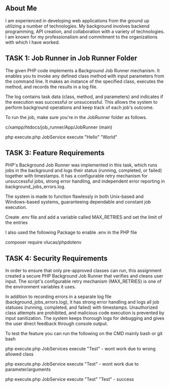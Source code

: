 ## About Me

I am experienced in developing web applications from the ground up utilizing a number of technologies. My background involves backend programming, API creation, and collaboration with a variety of technologies. I am known for my professionalism and commitment to the organizations with which I have worked.

## TASK 1: Job Runner in Job Runner Folder

The given PHP code implements a Background Job Runner mechanism. It enables you to invoke any defined class method with input parameters from the command line. It makes an instance of the specified class, executes the method, and records the results in a log file.

The log contains task data (class, method, and parameters) and indicates if the execution was successful or unsuccessful. This allows the system to perform background operations and keep track of each job's outcome.

To run the job, make sure you're in the JobRunner folder as follows.

c/xampp/htdocs/job_runner/App/JobRunner (main)

php execute.php JobService execute "Hello" "World"

## TASK 3: Feature Requirements

PHP's Background Job Runner was implemented in this task, which runs jobs in the background and logs their status (running, completed, or failed) together with timestamps. It has a configurable retry mechanism for unsuccessful jobs, strong error handling, and independent error reporting in background_jobs_errors.log.

The system is made to function flawlessly in both Unix-based and Windows-based systems, guaranteeing dependable and constant job execution.

Create .env file and add a variable called MAX_RETRIES and set the limit of the entries

I also used the following Package to enable .env in the PHP file

composer require vlucas/phpdotenv

## TASK 4: Security Requirements

In order to ensure that only pre-approved classes can run, this assignment created a secure PHP Background Job Runner that verifies and cleans user input. The script's configurable retry mechanism (MAX_RETRIES) is one of the environment variables it uses.

In addition to recording errors in a separate log file (background_jobs_errors.log), it has strong error handling and logs all job statuses (running, completed, and failed) with timestamps. Unauthorized class attempts are prohibited, and malicious code execution is prevented by input sanitization. The system keeps thorough logs for debugging and gives the user direct feedback through console output.

To test the feature you can run the following on the CMD mainly bash or git bash

php execute.php JobServices execute "Test" - wont work due to wrong allowed class

php execute.php JobService execute "Test" - wont work due to parameter/arguments

php execute.php JobService execute "Test" "Test" - success
